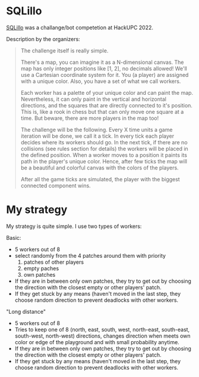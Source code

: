 # SQLillo
[SQLillo](https://sqlillo.com/game) was a challange/bot competetion at HackUPC 2022.

Description by the organizers:

>  The challenge itself is really simple.
> 
> There's a map, you can imagine it as a N-dimensional canvas. The map has only integer positions like [1, 2], no decimals allowed! We'll use a Cartesian coordinate system for it. You (a player) are assigned with a unique color. Also, you have a set of what we call workers.
> 
> Each worker has a palette of your unique color and can paint the map. Nevertheless, it can only paint in the vertical and horizontal directions, and the squares that are directly connected to it's position. This is, like a rook in chess but that can only move one square at a time. But beware, there are more players in the map too!
> 
> The challenge will be the following. Every X time units a game iteration will be done, we call it a tick. In every tick each player decides where its workers should go. In the next tick, if there are no collisions (see rules section for details) the workers will be placed in the defined position. When a worker moves to a position it paints its path in the player's unique color. Hence, after few ticks the map will be a beautiful and colorful canvas with the colors of the players. 
> 
> After all the game ticks are simulated, the player with the biggest connected component wins.

# My strategy
My strategy is quite simple. I use two types of workers:

Basic:
- 5 workers out of 8
- select randomly from the 4 patches around them with priority
    1) patches of other players
    2) empty paches
    3) own patches
- If they are in between only own patches, they try to get out by choosing the direction with the closest empty or other players' patch.
- If they get stuck by any means (haven't moved in the last step, they choose random direction to prevent deadlocks with other workers.

"Long distance"
- 5 workers out of 8
- Tries to keep one of 8 (north, east, south, west, north-east, south-east, south-west, north-west) directions, changes direction when meets own color or edge of the playground and with small probability anytime.
- If they are in between only own patches, they try to get out by choosing the direction with the closest empty or other players' patch.
- If they get stuck by any means (haven't moved in the last step, they choose random direction to prevent deadlocks with other workers.

